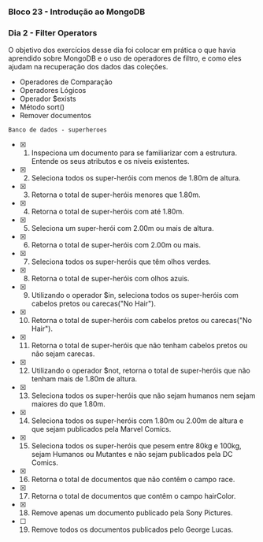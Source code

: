 ### Bloco 23 - Introdução ao MongoDB
### Dia 2 - Filter Operators

O objetivo dos exercícios desse dia foi colocar em prática o que havia aprendido sobre MongoDB e o uso de operadores de filtro, e como eles ajudam na recuperação dos dados das coleções.

  - Operadores de Comparação
  - Operadores Lógicos
  - Operador $exists
  - Método sort()
  - Remover documentos
  
`Banco de dados - superheroes`

- [x] 1. Inspeciona um documento para se familiarizar com a estrutura. Entende os seus atributos e os níveis existentes.
- [x] 2. Seleciona todos os super-heróis com menos de 1.80m de altura.
- [x] 3. Retorna o total de super-heróis menores que 1.80m.
- [x] 4. Retorna o total de super-heróis com até 1.80m.
- [x] 5. Seleciona um super-herói com 2.00m ou mais de altura.
- [x] 6. Retorna o total de super-heróis com 2.00m ou mais.
- [x] 7. Seleciona todos os super-heróis que têm olhos verdes.
- [x] 8. Retorna o total de super-heróis com olhos azuis.
- [x] 9. Utilizando o operador $in, seleciona todos os super-heróis com cabelos pretos ou carecas("No Hair").
- [x] 10. Retorna o total de super-heróis com cabelos pretos ou carecas("No Hair").
- [x] 11. Retorna o total de super-heróis que não tenham cabelos pretos ou não sejam carecas.
- [x] 12. Utilizando o operador $not, retorna o total de super-heróis que não tenham mais de 1.80m de altura.
- [x] 13. Seleciona todos os super-heróis que não sejam humanos nem sejam maiores do que 1.80m.
- [x] 14. Seleciona todos os super-heróis com 1.80m ou 2.00m de altura e que sejam publicados pela Marvel Comics.
- [x] 15. Seleciona todos os super-heróis que pesem entre 80kg e 100kg, sejam Humanos ou Mutantes e não sejam publicados pela DC Comics.
- [x] 16. Retorna o total de documentos que não contêm o campo race.
- [x] 17. Retorna o total de documentos que contêm o campo hairColor.
- [x] 18. Remove apenas um documento publicado pela Sony Pictures.
- [ ] 19. Remove todos os documentos publicados pelo George Lucas.
